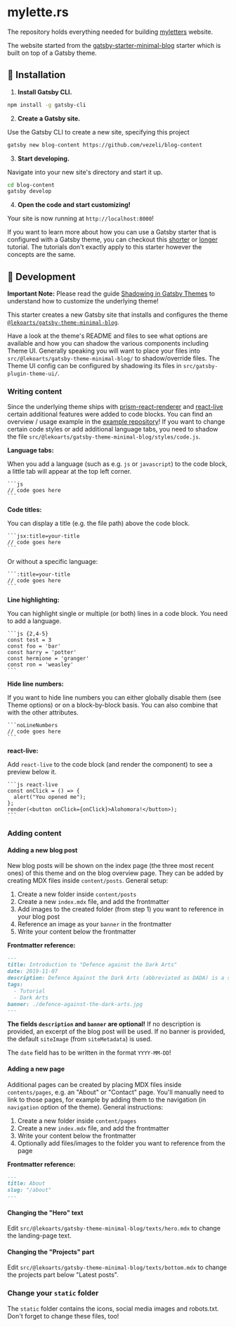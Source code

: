# mylette.rs

The repository holds everything needed for building
[myletters](https://mylette.rs) website.

The website started from the
[gatsby-starter-minimal-blog](https://www.gatsbyjs.org/starters/LekoArts/gatsby-starter-minimal-blog/)
starter which is built on top of a Gatsby theme.

## 🚀 Installation

1. **Install Gatsby CLI.**
```sh
npm install -g gatsby-cli
```

2. **Create a Gatsby site.**

Use the Gatsby CLI to create a new site, specifying this project

```sh
gatsby new blog-content https://github.com/vezeli/blog-content
```

3. **Start developing.**

Navigate into your new site's directory and start it up.

```sh
cd blog-content
gatsby develop
```

4. **Open the code and start customizing!**

Your site is now running at `http://localhost:8000`!

If you want to learn more about how you can use a Gatsby starter that is
configured with a Gatsby theme, you can checkout this
[shorter](https://www.gatsbyjs.org/docs/themes/using-a-gatsby-theme/) or
[longer](https://www.gatsbyjs.org/tutorial/using-a-theme/) tutorial. The
tutorials don't exactly apply to this starter however the concepts are the
same.

## 📝 Development

**Important Note:** Please read the guide [Shadowing in Gatsby
Themes](https://www.gatsbyjs.org/docs/themes/shadowing/) to understand how to
customize the underlying theme!

This starter creates a new Gatsby site that installs and configures the theme
[`@lekoarts/gatsby-theme-minimal-blog`](https://github.com/LekoArts/gatsby-themes/tree/master/themes/gatsby-theme-minimal-blog).

Have a look at the theme's README and files to see what options are available
and how you can shadow the various components including Theme UI. Generally
speaking you will want to place your files into
`src/@lekoarts/gatsby-theme-minimal-blog/` to shadow/override files. The Theme
UI config can be configured by shadowing its files in
`src/gatsby-plugin-theme-ui/`.

### Writing content

Since the underlying theme ships with
[prism-react-renderer](https://github.com/FormidableLabs/prism-react-renderer)
and [react-live](https://github.com/FormidableLabs/react-live) certain
additional features were added to code blocks. You can find an overview / usage
example in the [example
repository](https://github.com/LekoArts/gatsby-themes/tree/master/examples/minimal-blog/content/posts/fantastic-beasts-and-where-to-find-them/index.mdx)!
If you want to change certain code styles or add additional language tabs, you
need to shadow the file
`src/@lekoarts/gatsby-theme-minimal-blog/styles/code.js`.

**Language tabs:**

When you add a language (such as e.g. `js` or `javascript`) to the code block,
a little tab will appear at the top left corner.

````
```js
// code goes here
```
````

**Code titles:**

You can display a title (e.g. the file path) above the code block.

````
```jsx:title=your-title
// code goes here
```
````

Or without a specific language:

````
```:title=your-title
// code goes here
```
````

**Line highlighting:**

You can highlight single or multiple (or both) lines in a code block. You need to add a language.

````
```js {2,4-5}
const test = 3
const foo = 'bar'
const harry = 'potter'
const hermione = 'granger'
const ron = 'weasley'
```
````

**Hide line numbers:**

If you want to hide line numbers you can either globally disable them (see Theme options) or on a block-by-block basis. You can also combine that with the other attributes.

````
```noLineNumbers
// code goes here
```
````

**react-live:**

Add `react-live` to the code block (and render the component) to see a preview below it.

````
```js react-live
const onClick = () => {
  alert("You opened me");
};
render(<button onClick={onClick}>Alohomora!</button>);
```
````

### Adding content

#### Adding a new blog post

New blog posts will be shown on the index page (the three most recent ones) of this theme and on the blog overview page. They can be added by creating MDX files inside `content/posts`. General setup:

1. Create a new folder inside `content/posts`
1. Create a new `index.mdx` file, and add the frontmatter
1. Add images to the created folder (from step 1) you want to reference in your blog post
1. Reference an image as your `banner` in the frontmatter
1. Write your content below the frontmatter

**Frontmatter reference:**

```md
---
title: Introduction to "Defence against the Dark Arts"
date: 2019-11-07
description: Defence Against the Dark Arts (abbreviated as DADA) is a subject taught at Hogwarts School of Witchcraft and Wizardry and Ilvermorny School of Witchcraft and Wizardry.
tags:
  - Tutorial
  - Dark Arts
banner: ./defence-against-the-dark-arts.jpg
---
```

**The fields `description` and `banner` are optional!** If no description is
provided, an excerpt of the blog post will be used. If no banner is provided,
the default `siteImage` (from `siteMetadata`) is used.

The `date` field has to be written in the format `YYYY-MM-DD`!

#### Adding a new page

Additional pages can be created by placing MDX files inside `contents/pages`,
e.g. an "About" or "Contact" page. You'll manually need to link to those pages,
for example by adding them to the navigation (in `navigation` option of the
theme). General instructions:

1. Create a new folder inside `content/pages`
1. Create a new `index.mdx` file, and add the frontmatter
1. Write your content below the frontmatter
1. Optionally add files/images to the folder you want to reference from the page

**Frontmatter reference:**

```md
---
title: About
slug: "/about"
---
```

#### Changing the "Hero" text

Edit `src/@lekoarts/gatsby-theme-minimal-blog/texts/hero.mdx` to change the
landing-page text.

#### Changing the "Projects" part

Edit `src/@lekoarts/gatsby-theme-minimal-blog/texts/bottom.mdx` to change the
projects part below "Latest posts".

### Change your `static` folder

The `static` folder contains the icons, social media images and robots.txt.
Don't forget to change these files, too!
